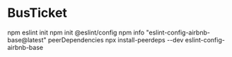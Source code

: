 # BusTicket
 npm eslint init
 npm init @eslint/config
  npm info "eslint-config-airbnb-base@latest" peerDependencies
  npx install-peerdeps --dev eslint-config-airbnb-base        